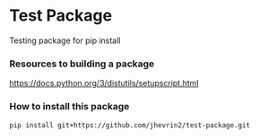 # Test Package
Testing package for pip install

### Resources to building a package
https://docs.python.org/3/distutils/setupscript.html

### How to install this package
```bash
pip install git+https://github.com/jhevrin2/test-package.git
```

